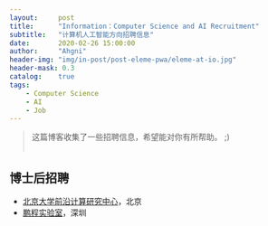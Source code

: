 ```yaml
---
layout:     post
title:      "Information：Computer Science and AI Recruitment"
subtitle:   "计算机人工智能方向招聘信息"
date:       2020-02-26 15:00:00
author:     "Ahgni"
header-img: "img/in-post/post-eleme-pwa/eleme-at-io.jpg"
header-mask: 0.3
catalog:    true
tags:
    - Computer Science
    - AI
    - Job
---
```



> 这篇博客收集了一些招聘信息，希望能对你有所帮助。 ;) <br><br>


## 博士后招聘
* [北京大学前沿计算研究中心](https://cfcs.pku.edu.cn/announcement/recruiting/236532.htm)，北京
* [鹏程实验室](http://www.pcl.ac.cn/)，深圳

